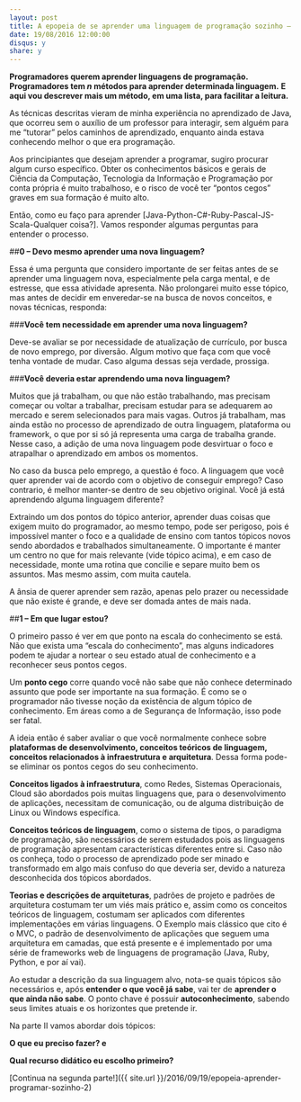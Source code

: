 ```yaml
---
layout: post
title: A epopeia de se aprender uma linguagem de programação sozinho – Parte I
date: 19/08/2016 12:00:00
disqus: y
share: y
---
```


**Programadores querem aprender linguagens de programação.**
**Programadores tem _n_ métodos para aprender determinada linguagem.**
**E aqui vou descrever mais um método, em uma lista, para facilitar a leitura.**

As técnicas descritas vieram de minha experiência no aprendizado de Java, que ocorreu sem o auxílio de um professor para interagir, sem alguém para me “tutorar” pelos caminhos de aprendizado, enquanto ainda estava conhecendo melhor o que era programação.

Aos principiantes que desejam aprender a programar, sugiro procurar algum curso específico. Obter os conhecimentos básicos e gerais de Ciência da Computação, Tecnologia da Informação e Programação por conta própria é muito trabalhoso, e o risco de você ter “pontos cegos” graves em sua formação é muito alto.

Então, como eu faço para aprender [Java-Python-C#-Ruby-Pascal-JS-Scala-Qualquer coisa?]. Vamos responder algumas perguntas para entender o processo.

##**0 – Devo mesmo aprender uma nova linguagem?**

Essa é uma pergunta que considero importante de ser feitas antes de se aprender uma linguagem nova, especialmente pela carga mental, e de estresse, que essa atividade apresenta. Não prolongarei muito esse tópico, mas antes de decidir em enveredar-se na busca de novos conceitos, e novas técnicas, responda:

###**Você tem necessidade em aprender uma nova linguagem?**

Deve-se avaliar se por necessidade de atualização de currículo, por busca de novo emprego, por diversão. Algum motivo que faça com que você tenha vontade de mudar. Caso alguma dessas seja verdade, prossiga.

###**Você deveria estar aprendendo uma nova linguagem?**

Muitos que já trabalham, ou que não estão trabalhando, mas precisam começar ou voltar a trabalhar, precisam estudar para se adequarem ao mercado e serem selecionados para mais vagas. Outros já trabalham, mas ainda estão no processo de aprendizado de outra linguagem, plataforma ou framework, o que por si só já representa uma carga de trabalha grande. Nesse caso, a adição de uma nova linguagem pode desvirtuar o foco e atrapalhar o aprendizado em ambos os momentos.

No caso da busca pelo emprego, a questão é foco. A linguagem que você quer aprender vai de acordo com o objetivo de conseguir emprego? Caso contrario, é melhor manter-se dentro de seu objetivo original.
Você já está aprendendo alguma linguagem diferente?

Extraindo um dos pontos do tópico anterior, aprender duas coisas que exigem muito do programador, ao mesmo tempo, pode ser perigoso, pois é impossível manter o foco e a qualidade de ensino com tantos tópicos novos sendo abordados e trabalhados simultaneamente. O importante é manter um centro no que for mais relevante (vide tópico acima), e em caso de necessidade, monte uma rotina que concilie e separe muito bem os assuntos. Mas mesmo assim, com muita cautela.

A ânsia de querer aprender sem razão, apenas pelo prazer ou necessidade que não existe é grande, e deve ser domada antes de mais nada.

##**1 – Em que lugar estou?**

O primeiro passo é ver em que ponto na escala do conhecimento se está. Não que exista uma “escala do conhecimento”, mas alguns indicadores podem te ajudar a nortear o seu estado atual de conhecimento e a reconhecer seus pontos cegos.

Um **ponto cego** corre quando você não sabe que não conhece determinado assunto que pode ser importante na sua formação. É como se o programador não tivesse noção da existência de algum tópico de conhecimento. Em áreas como a de Segurança de Informação, isso pode ser fatal.

A ideia então é saber avaliar o que você normalmente conhece sobre **plataformas de desenvolvimento, conceitos teóricos de linguagem, conceitos relacionados à infraestrutura e arquitetura**. Dessa forma pode-se eliminar os pontos cegos do seu conhecimento.

**Conceitos ligados à infraestrutura**, como Redes, Sistemas Operacionais, Cloud são abordados pois muitas linguagens que, para o desenvolvimento de aplicações, necessitam de comunicação, ou de alguma distribuição de Linux ou Windows específica.

**Conceitos teóricos de linguagem**, como o sistema de tipos, o paradigma de programação, são necessários de serem estudados pois as linguagens de programação apresentam características diferentes entre si. Caso não os conheça, todo o processo de aprendizado pode ser minado e transformado em algo mais confuso do que deveria ser, devido a natureza desconhecida dos tópicos abordados.

**Teorias e descrições de arquiteturas**, padrões de projeto e padrões de arquitetura costumam ter um viés mais prático e, assim como os conceitos teóricos de linguagem, costumam ser aplicados com diferentes implementações em várias linguagens. O Exemplo mais clássico que cito é o MVC, o padrão de desenvolvimento de aplicações que seguem uma arquitetura em camadas, que está presente e é implementado por uma série de frameworks web de linguagens de programação (Java, Ruby, Python, e por aí vai).

Ao estudar a descrição da sua linguagem alvo, nota-se quais tópicos são necessários e, após **entender o que você já sabe**, vai ter de **aprender o que ainda não sabe**. O ponto chave é possuir **autoconhecimento**, sabendo seus limites atuais e os horizontes que pretende ir.

Na parte II vamos abordar dois tópicos:

**O que eu preciso fazer? e**

**Qual recurso didático eu escolho primeiro?**


[Continua na segunda parte!]({{ site.url }}/2016/09/19/epopeia-aprender-programar-sozinho-2)

